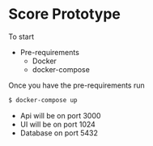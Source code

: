 # Score Prototype

To start

* Pre-requirements
    * Docker
    * docker-compose

Once you have the pre-requirements run

```bash
$ docker-compose up
```

* Api will be on port 3000
* UI will be on port 1024
* Database on port 5432